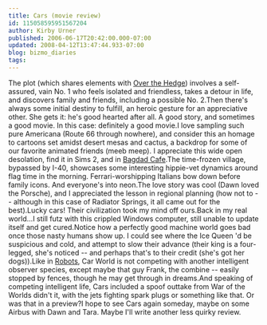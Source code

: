 ```yaml
---
title: Cars (movie review)
id: 115058595951567204
author: Kirby Urner
published: 2006-06-17T20:42:00.000-07:00
updated: 2008-04-12T13:47:44.933-07:00
blog: bizmo_diaries
tags: 
---
```


The plot (which shares elements with [Over the Hedge](http://mybizmo.blogspot.com/2006/05/over-hedge-movie-review.html))  involves a self-assured, vain No. 1 who feels isolated and friendless, takes a detour in life, and discovers family and friends, including a possible No. 2.Then there's always some initial destiny to fulfill, an heroic gesture for an appreciative other.  She gets it:  he's good hearted after all.  A good story, and sometimes a good movie.  In this case:  definitely a good movie.I love sampling such pure Americana (Route 66 through nowhere), and consider this an homage to cartoons set amidst desert mesas and cactus, a backdrop for some of our favorite animated friends (meeb meep).  I appreciate this wide open desolation, find it in Sims 2, and in [Bagdad Cafe](http://www.imdb.com/title/tt0098746/).The time-frozen village, bypassed by I-40, showcases some interesting hippie-vet dynamics around flag time in the morning.  Ferrari-worshipping Italians bow down before family icons.  And everyone's into neon.The love story was cool (Dawn loved the Porsche), and I appreciated the lesson in regional planning (how not to -- although in this case of Radiator Springs, it all came out for the best).Lucky cars!  Their civilization took my mind off ours.Back in my real world...I still futz with this crippled Windows computer, still unable to update itself and get cured.Notice how a perfectly good machine world goes bad once those nasty humans show up.  I could see where the Ice Queen 'd be suspicious and cold, and attempt to slow their advance (their king is a four-legged, she's noticed -- and perhaps that's to their credit (she's got her dogs)).Like in [Robots](http://worldgame.blogspot.com/2005/04/robots-movie-review.html), Car World is not competing with another intelligent observer species, except maybe that guy Frank, the combine -- easily stopped by fences, though he may get through in dreams.And speaking of competing intelligent life, Cars included a spoof outtake from War of the Worlds didn't it, with the jets fighting spark plugs or something like that.  Or was that in a preview?I hope to see Cars again someday, maybe on some Airbus with Dawn and Tara.  Maybe I'll write another less quirky review.